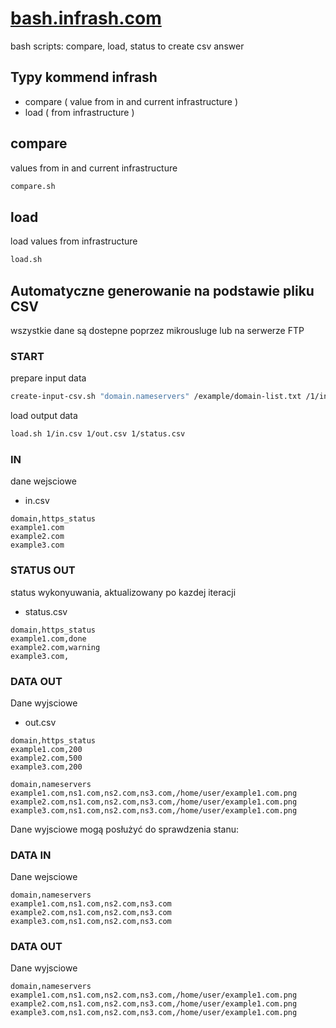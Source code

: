 # [bash.infrash.com](https://infrash.github.io/bash/)

bash scripts: compare, load, status to create csv answer



## Typy kommend infrash

+ compare ( value from in and current infrastructure )
+ load ( from infrastructure )

## compare

values from in and current infrastructure

```bash
compare.sh
```


## load

load values from infrastructure

```bash
load.sh
```




## Automatyczne generowanie na podstawie pliku CSV

wszystkie dane są dostepne poprzez mikrousluge
lub na serwerze FTP

### START

prepare input data

```bash
create-input-csv.sh "domain.nameservers" /example/domain-list.txt /1/in.csv
```

load output data  

```bash
load.sh 1/in.csv 1/out.csv 1/status.csv
```

### IN
dane wejsciowe

+ in.csv

```csv
domain,https_status
example1.com
example2.com
example3.com
```

### STATUS OUT
status wykonyuwania, aktualizowany po kazdej iteracji

+ status.csv

```csv
domain,https_status
example1.com,done
example2.com,warning
example3.com,
```

### DATA OUT
Dane wyjsciowe

+ out.csv

```csv
domain,https_status
example1.com,200
example2.com,500
example3.com,200
```

```csv
domain,nameservers
example1.com,ns1.com,ns2.com,ns3.com,/home/user/example1.com.png 
example2.com,ns1.com,ns2.com,ns3.com,/home/user/example1.com.png
example3.com,ns1.com,ns2.com,ns3.com,/home/user/example1.com.png
```

Dane wyjsciowe mogą posłużyć do sprawdzenia stanu:

### DATA IN
Dane wejsciowe
```csv
domain,nameservers
example1.com,ns1.com,ns2.com,ns3.com
example2.com,ns1.com,ns2.com,ns3.com
example3.com,ns1.com,ns2.com,ns3.com
```

### DATA OUT
Dane wyjsciowe
```csv
domain,nameservers
example1.com,ns1.com,ns2.com,ns3.com,/home/user/example1.com.png 
example2.com,ns1.com,ns2.com,ns3.com,/home/user/example1.com.png
example3.com,ns1.com,ns2.com,ns3.com,/home/user/example1.com.png
```
